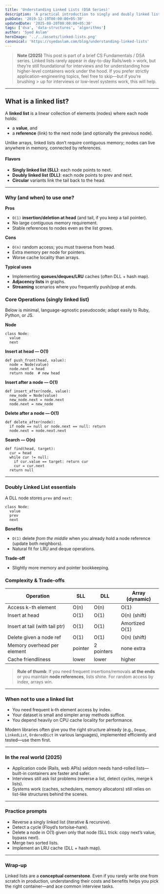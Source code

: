 ```yaml
---
title: 'Understanding Linked Lists (DSA Series)'
description: 'A practical introduction to singly and doubly linked lists—what they are, when to use them, core operations, time/space trade-offs, and modern relevance.'
pubDate: '2019-12-19T00:00:00+05:30'
updatedDate: '2025-08-20T00:00:00+05:30'
tags: ['dsa', 'data-structures', 'algorithms']
author: 'Syed Aslam'
heroImage: '../../assets/linked-lists.png'
canonical: 'https://syedaslam.com/blog/understanding-linked-lists'
---
```


> **Note (2025)**
> This post is part of a brief CS Fundamentals / DSA series. Linked lists rarely appear in day-to-day Rails/web > work, but they’re still foundational for interviews and for understanding how higher-level containers work under the hood. If you prefer strictly application-engineering topics, feel free to skip—but if you’re brushing > up for interviews or low-level systems work, this will help.

---

## What is a linked list?

A **linked list** is a linear collection of elements (nodes) where each node holds:

- a **value**, and
- a **reference** (link) to the next node (and optionally the previous node).

Unlike arrays, linked lists don’t require contiguous memory; nodes can live anywhere in memory, connected by references.

#### Flavors

- **Singly linked list (SLL)**: each node points to next.
- **Doubly linked list (DLL)**: each node points to prev and next.
- **Circular** variants link the tail back to the head.

---

### Why (and when) to use one?

**Pros**

- `O(1)` **insertion/deletion at head** (and tail, if you keep a tail pointer).
- No large contiguous memory requirement.
- Stable references to nodes even as the list grows.

**Cons**

- `O(n)` random access; you must traverse from head.
- Extra memory per node for pointers.
- Worse cache locality than arrays.

**Typical uses**

- Implementing **queues/deques/LRU** caches (often DLL + hash map).
- **Adjacency lists** in graphs.
- **Streaming** scenarios where you frequently push/pop at ends.

### Core Operations (singly linked list)

Below is minimal, language-agnostic pseudocode; adapt easily to Ruby, Python, or JS.

**Node**

```
class Node:
  value
  next
```

**Insert at head — O(1)**

```
def push_front(head, value):
  node = Node(value)
  node.next = head
  return node  # new head
```

**Insert after a node — O(1)**

```
def insert_after(node, value):
  new_node = Node(value)
  new_node.next = node.next
  node.next = new_node
```

**Delete after a node — O(1)**

```
def delete_after(node):
  if node == null or node.next == null: return
  node.next = node.next.next
```

**Search — O(n)**

```
def find(head, target):
  cur = head
  while cur != null:
    if cur.value == target: return cur
    cur = cur.next
  return null
```

---

### Doubly Linked List essentials

A DLL node stores `prev` and `next`:

```
class Node:
  value
  prev
  next
```

**Benefits**

- `O(1)` delete _from the middle_ when you already hold a node reference (update both neighbors).
- Natural fit for LRU and deque operations.

**Trade-off**

- Slightly more memory and pointer bookkeeping.

### Complexity & Trade-offs

| Operation                      | SLL     | DLL        | Array (dynamic) |
| ------------------------------ | ------- | ---------- | --------------- |
| Access k-th element            | O(n)    | O(n)       | O(1)            |
| Insert at head                 | O(1)    | O(1)       | O(n) (shift)    |
| Insert at tail (with tail ptr) | O(1)    | O(1)       | Amortized O(1)  |
| Delete given a node ref        | O(1)    | O(1)       | O(n) (shift)    |
| Memory overhead per element    | pointer | 2 pointers | none extra      |
| Cache friendliness             | lower   | lower      | higher          |

> **Rule of thumb**: If you need frequent insertions/removals **at the ends** or you maintain **node references**, lists shine. For random access by index, arrays win.

---

### When not to use a linked list

- You need frequent k-th element access by index.
- Your dataset is small and simpler array methods suffice.
- You depend heavily on CPU cache locality for performance.

Modern libraries often give you the right structure already (e.g., `Deque`, `LinkedList`, `OrderedDict` in various languages), implemented efficiently and tested—use them first.

---

### In the real world (2025)

- Application code (Rails, web APIs) seldom needs hand-rolled lists—built-in containers are faster and safer.
- Interviews still ask list problems (reverse a list, detect cycles, merge k lists).
- Systems work (caches, schedulers, memory allocators) still relies on list-like structures behind the scenes.

---

### Practice prompts

- Reverse a singly linked list (iterative & recursive).
- Detect a cycle (Floyd’s tortoise–hare).
- Delete a node in O(1) given only that node (SLL trick: copy next’s value, bypass next).
- Merge two sorted lists.
- Implement an LRU cache (DLL + hash map).

---

### Wrap-up

Linked lists are a **conceptual cornerstone**. Even if you rarely write one from scratch in production, understanding their costs and benefits helps you pick the right container—and ace common interview tasks.
